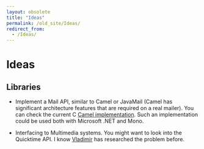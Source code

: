 ```yaml
---
layout: obsolete
title: "Ideas"
permalink: /old_site/Ideas/
redirect_from:
  - /Ideas/
---
```


Ideas
=====

Libraries
---------

-   Implement a Mail API, similar to Camel or JavaMail (Camel has significant architecture features that are required on a real mailer).
    You can check the current C [Camel implementation](http://cvs.gnome.org/bonsai/rview.cgi?dir=evolution%2Fcamel).
    Such an implementation could be used both with Microsoft .NET and Mono.

-   Interfacing to Multimedia systems. You might want to look into the Quicktime API. I know [Vladimir](mailto:vladimir@ximian.com) has researched the problem before.


